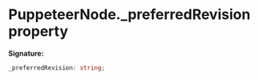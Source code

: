# PuppeteerNode.\_preferredRevision property

**Signature:**

```typescript
_preferredRevision: string;
```

